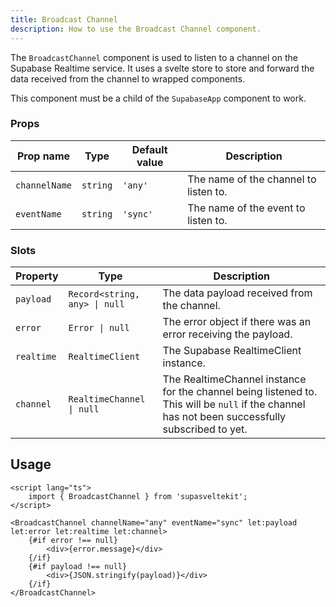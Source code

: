 ```yaml
---
title: Broadcast Channel
description: How to use the Broadcast Channel component.
---
```


The `BroadcastChannel` component is used to listen to a channel on the Supabase Realtime service. It uses a svelte store to store and forward the data received from the channel to wrapped components.

This component must be a child of the `SupabaseApp` component to work.

### Props

| Prop name     | Type     | Default value | Description                           |
| ------------- | -------- | ------------- | ------------------------------------- |
| `channelName` | `string` | `'any'`       | The name of the channel to listen to. |
| `eventName`   | `string` | `'sync'`      | The name of the event to listen to.   |

### Slots

| Property   | Type                          | Description                                                                                                                                     |
| ---------- | ----------------------------- | ----------------------------------------------------------------------------------------------------------------------------------------------- |
| `payload`  | `Record<string, any> \| null` | The data payload received from the channel.                                                                                                     |
| `error`    | `Error \| null`               | The error object if there was an error receiving the payload.                                                                                   |
| `realtime` | `RealtimeClient`              | The Supabase RealtimeClient instance.                                                                                                           |
| `channel`  | `RealtimeChannel \| null`     | The RealtimeChannel instance for the channel being listened to. This will be `null` if the channel has not been successfully subscribed to yet. |

## Usage

```svelte
<script lang="ts">
	import { BroadcastChannel } from 'supasveltekit';
</script>

<BroadcastChannel channelName="any" eventName="sync" let:payload let:error let:realtime let:channel>
	{#if error !== null}
		<div>{error.message}</div>
	{/if}
	{#if payload !== null}
		<div>{JSON.stringify(payload)}</div>
	{/if}
</BroadcastChannel>
```
